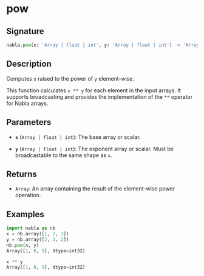 # pow

## Signature

```python
nabla.pow(x: 'Array | float | int', y: 'Array | float | int') -> 'Array'
```

## Description

Computes `x` raised to the power of `y` element-wise.

This function calculates `x ** y` for each element in the input arrays.
It supports broadcasting and provides the implementation of the `**`
operator for Nabla arrays.

## Parameters

- **`x`** (`Array | float | int`): The base array or scalar.

- **`y`** (`Array | float | int`): The exponent array or scalar. Must be broadcastable to the same shape as `x`.

## Returns

- `Array`: An array containing the result of the element-wise power operation.

## Examples

```python
import nabla as nb
x = nb.array([1, 2, 3])
y = nb.array([2, 3, 2])
nb.pow(x, y)
Array([1, 8, 9], dtype=int32)

x ** y
Array([1, 8, 9], dtype=int32)
```
